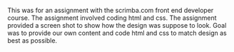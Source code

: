 This was for an assignment with the scrimba.com front end developer course. 
The assignment involved coding html and css.  The assignment provided a screen shot to show how the design was suppose to look.
Goal was to provide our own content and code html and css to match design as best as possible. 
